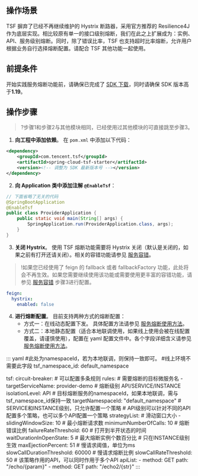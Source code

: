 ## 操作场景
TSF 摒弃了已经不再继续维护的 Hystrix 断路器，采用官方推荐的 Resilience4J 作为底层实现。相比较原有单一的接口级别熔断，我们在此之上扩展成为：实例、API、服务级别熔断。同时，除了错误比率，TSF 也支持超时比率熔断，允许用户根据业务自行选择熔断配置。请配合 TSF 其他功能一起使用。

## 前提条件
开始实践服务熔断功能前，请确保已完成了 [SDK 下载](https://cloud.tencent.com/document/product/649/20231)，同时请确保 SDK 版本高于**1.19**。

## 操作步骤
>?步骤1和步骤2与其他模块相同，已经使用过其他模块的可直接跳至步骤3。

1. **向工程中添加依赖**。
在 `pom.xml` 中添加以下代码：
```xml
<dependency>
    <groupId>com.tencent.tsf</groupId>
    <artifactId>spring-cloud-tsf-starter</artifactId>
    <version><!-- 调整为 SDK 最新版本号 --></version> 
</dependency>
```
2. **向 Application 类中添加注解 `@EnableTsf`**：
```java
// 下面省略了无关的代码
@SpringBootApplication
@EnableTsf
public class ProviderApplication {
    public static void main(String[] args) {
        SpringApplication.run(ProviderApplication.class, args);
    }
}
```
3. **关闭 Hystrix**。
使用 TSF 熔断功能需要将 Hystrix 关闭（默认是关闭的，如果之前有打开还请关闭）。相关的容错功能请参见 [服务容错](https://cloud.tencent.com/document/product/649/40582)。

>!如果您已经使用了 feign 的 fallback 或者 fallbackFactory 功能，此处将会不再生效。如果您需要继续使用该功能或需要使用更丰富的容错功能，请参见 [服务容错](https://cloud.tencent.com/document/product/649/40582) 步骤3进行配置。

```yaml
feign:
  hystrix:
    enabled: false
```
4. **进行熔断配置**。
目前支持两种方式的熔断配置：
	- 方式一：在线动态配置下发。	具体配置方法请参见 [服务熔断使用方法](https://cloud.tencent.com/document/product/649/40580)。
	- 方式二：本地静态配置（适合本地联调使用，如果线上使用会被在线配置覆盖，请谨慎使用），配置在 yaml 配置文件中。各个字段详细含义请参见 [服务熔断使用方法](https://cloud.tencent.com/document/product/649/40580)。
<dx-codeblock>
:::  yaml
#此处为namespaceId，若为本地联调，则保持一致即可。
#线上环境不需要此字段
tsf_namespace_id: default_namespace

tsf:
  circuit-breaker:
    # 可以配置多条规则 
    rules:
      # 需要熔断的目标微服务名
      - targetServiceName: provider-demo
        # 熔断级别 API/SERVICE/INSTANCE
        isolationLevel: API
        # 目标熔断服务的namespaceId，如果本地联调，需与tsf_namespace_id保持一致
        targetNamespaceId: "default_namespace"
        # SERVICE和INSTANCE级别，只允许配置一个策略
        # API级别可以针对不同的API配置多个策略，也可以多个API配置一个策略
        strategyList:
            # 滑动窗口大小
          - slidingWindowSize: 10
            # 最小熔断请求数
            minimumNumberOfCalls: 10
            # 熔断错误比例
            failureRateThreshold: 60
            # 打开到半开状态的时间
            waitDurationInOpenState: 5
            # 最大熔断实例个数百分比
            # 只在INSTANCE级别生效
            maxEjectionPercent: 51
            # 慢请求阈值，单位为ms
            slowCallDurationThreshold: 60000
            # 慢请求熔断比例
            slowCallRateThreshold: 50
            # 该策略作用的API，可以同时作用于多个API
            apiList:
              - method: GET
                path: "/echo/{param}"
              - method: GET
                path: "/echo2/{str}"
:::
</dx-codeblock>





